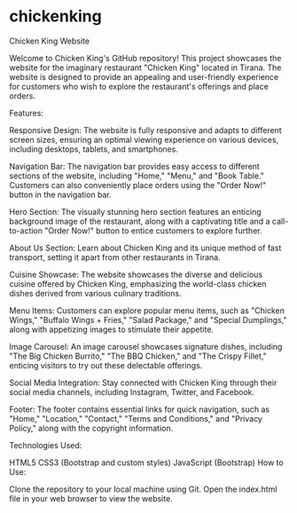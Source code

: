 # chickenking

Chicken King Website

Welcome to Chicken King's GitHub repository! This project showcases the website for the imaginary restaurant "Chicken King" located in Tirana. The website is designed to provide an appealing and user-friendly experience for customers who wish to explore the restaurant's offerings and place orders.

Features:

Responsive Design: The website is fully responsive and adapts to different screen sizes, ensuring an optimal viewing experience on various devices, including desktops, tablets, and smartphones.

Navigation Bar: The navigation bar provides easy access to different sections of the website, including "Home," "Menu," and "Book Table." Customers can also conveniently place orders using the "Order Now!" button in the navigation bar.

Hero Section: The visually stunning hero section features an enticing background image of the restaurant, along with a captivating title and a call-to-action "Order Now!" button to entice customers to explore further.

About Us Section: Learn about Chicken King and its unique method of fast transport, setting it apart from other restaurants in Tirana.

Cuisine Showcase: The website showcases the diverse and delicious cuisine offered by Chicken King, emphasizing the world-class chicken dishes derived from various culinary traditions.

Menu Items: Customers can explore popular menu items, such as "Chicken Wings," "Buffalo Wings + Fries," "Salad Package," and "Special Dumplings," along with appetizing images to stimulate their appetite.

Image Carousel: An image carousel showcases signature dishes, including "The Big Chicken Burrito," "The BBQ Chicken," and "The Crispy Fillet," enticing visitors to try out these delectable offerings.

Social Media Integration: Stay connected with Chicken King through their social media channels, including Instagram, Twitter, and Facebook.

Footer: The footer contains essential links for quick navigation, such as "Home," "Location," "Contact," "Terms and Conditions," and "Privacy Policy," along with the copyright information.

Technologies Used:

HTML5
CSS3 (Bootstrap and custom styles)
JavaScript (Bootstrap)
How to Use:

Clone the repository to your local machine using Git.
Open the index.html file in your web browser to view the website.
